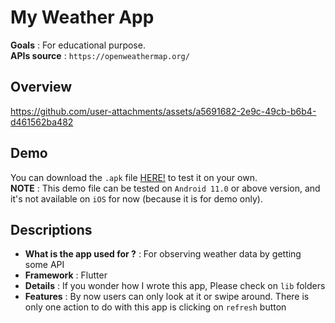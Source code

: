 # My Weather App

<b>Goals</b> : For educational purpose. <br>
<b>APIs source</b> : ```https://openweathermap.org/```

## Overview

https://github.com/user-attachments/assets/a5691682-2e9c-49cb-b6b4-d461562ba482

## Demo
You can download the ```.apk``` file [HERE!](https://github.com/HikariJadeEmpire/weather_app/blob/main/lib/app-release.apk) to test it on your own.<br>
<b>NOTE</b> : This demo file can be tested on ```Android 11.0``` or above version, and it's not available on ```iOS``` for now (because it is for demo only).

## Descriptions

- <b>What is the app used for ?</b> : For observing weather data by getting some API
- <b>Framework</b> : Flutter
- <b>Details</b> : If you wonder how I wrote this app, Please check on ```lib``` folders
- <b>Features</b> : By now users can only look at it or swipe around. There is only one action to do with this app is clicking on ```refresh``` button
